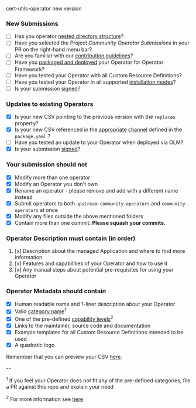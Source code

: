 cert-utils-operator new version

### New Submissions

* [ ] Has you operator [nested directory structure](https://github.com/operator-framework/community-operators/blob/master/docs/contributing.md#create-a-bundle)?
* [ ] Have you selected the Project *Community Operator Submissions* in your PR on the right-hand menu bar?
* [ ] Are you familiar with our [contribution guidelines](https://github.com/operator-framework/community-operators/blob/master/docs/contributing.md)?
* [ ] Have you [packaged and deployed](https://github.com/operator-framework/community-operators/blob/master/docs/testing-operators.md) your Operator for Operator Framework?
* [ ] Have you tested your Operator with all Custom Resource Definitions?
* [ ] Have you tested your Operator in all supported [installation modes](https://github.com/operator-framework/operator-lifecycle-manager/blob/master/doc/design/building-your-csv.md#operator-metadata)?
* [ ] Is your submission [signed](https://github.com/operator-framework/community-operators/blob/master/docs/contributing.md#sign-your-work)?

### Updates to existing Operators

* [x] Is your new CSV pointing to the previous version with the `replaces` property?
* [x] Is your new CSV referenced in the [appropriate channel](https://github.com/operator-framework/community-operators/blob/master/docs/contributing.md#bundle-format) defined in the `package.yaml` ?
* [ ] Have you tested an update to your Operator when deployed via OLM?
* [x] Is your submission [signed](https://github.com/operator-framework/community-operators/blob/master/docs/contributing.md#sign-your-work)?

### Your submission should not

* [x] Modify more than one operator
* [x] Modify an Operator you don't own
* [x] Rename an operator - please remove and add with a different name instead
* [x] Submit operators to both `upstream-community-operators` and `community-operators` at once
* [x] Modify any files outside the above mentioned folders
* [x] Contain more than one commit. **Please squash your commits.**

### Operator Description must contain (in order)

1. [x] Description about the managed Application and where to find more information
2. [x] Features and capabilities of your Operator and how to use it
3. [x] Any manual steps about potential pre-requisites for using your Operator

### Operator Metadata should contain

* [x] Human readable name and 1-liner description about your Operator
* [x] Valid [category name](https://github.com/operator-framework/community-operators/blob/master/docs/required-fields.md#categories)<sup>1</sup>
* [x] One of the pre-defined [capability levels](https://github.com/operator-framework/operator-courier/blob/4d1a25d2c8d52f7de6297ec18d8afd6521236aa2/operatorcourier/validate.py#L556)<sup>2</sup>
* [x] Links to the maintainer, source code and documentation
* [x] Example templates for all Custom Resource Definitions intended to be used
* [x] A quadratic logo

Remember that you can preview your CSV [here](https://operatorhub.io/preview).

--

<sup>1</sup> If you feel your Operator does not fit any of the pre-defined categories, file a PR against this repo and explain your need

<sup>2</sup> For more information see [here](https://github.com/operator-framework/operator-sdk/blob/master/doc/images/operator-capability-level.svg)